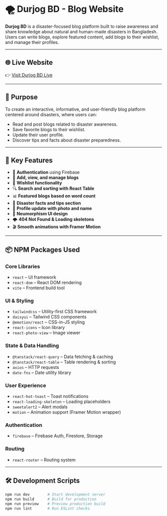 # 🌪️ Durjog BD - Blog Website

**Durjog BD** is a disaster-focused blog platform built to raise awareness and share knowledge about natural and human-made disasters in Bangladesh. Users can write blogs, explore featured content, add blogs to their wishlist, and manage their profiles.

---

## 🌐 Live Website

👉 [Visit Durjog BD Live](https://durjog-bd.web.app)

---

## 🎯 Purpose

To create an interactive, informative, and user-friendly blog platform centered around disasters, where users can:

- Read and post blogs related to disaster awareness.
- Save favorite blogs to their wishlist.
- Update their user profile.
- Discover tips and facts about disaster preparedness.

---

## 🚀 Key Features

- 🔐 **Authentication** using Firebase
- 📝 **Add, view, and manage blogs**
- 💖 **Wishlist functionality**
- 🔍 **Search and sorting with React Table**
- 📊 **Featured blogs based on word count**
- 🧠 **Disaster facts and tips section**
- 👤 **Profile update with photo and name**
- 🎨 **Neumorphism UI design**
- 🌩️ **404 Not Found & Loading skeletons**
- 🎬 **Smooth animations with Framer Motion**

---

## 📦 NPM Packages Used

### Core Libraries

- `react` – UI framework
- `react-dom` – React DOM rendering
- `vite` – Frontend build tool

### UI & Styling

- `tailwindcss` – Utility-first CSS framework
- `daisyui` – Tailwind CSS components
- `@emotion/react` – CSS-in-JS styling
- `react-icons` – Icon library
- `react-photo-view` – Image viewer

### State & Data Handling

- `@tanstack/react-query` – Data fetching & caching
- `@tanstack/react-table` – Table rendering & sorting
- `axios` – HTTP requests
- `date-fns` – Date utility library

### User Experience

- `react-hot-toast` – Toast notifications
- `react-loading-skeleton` – Loading placeholders
- `sweetalert2` – Alert modals
- `motion` – Animation support (Framer Motion wrapper)

### Authentication

- `firebase` – Firebase Auth, Firestore, Storage

### Routing

- `react-router` – Routing system

---

## 🛠️ Development Scripts

```bash
npm run dev        # Start development server
npm run build      # Build for production
npm run preview    # Preview production build
npm run lint       # Run ESLint checks
```
